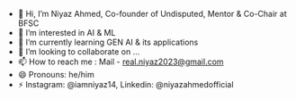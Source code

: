 - 👋 Hi, I’m Niyaz Ahmed, Co-founder of Undisputed, Mentor & Co-Chair  at BFSC
- 👀 I’m interested in AI & ML 
- 🌱 I’m currently learning GEN AI & its applications
- 💞️ I’m looking to collaborate on ...
- 📫 How to reach me : Mail - real.niyaz2023@gmail.com
- 😄 Pronouns: he/him
- ⚡ Instagram: @iamniyaz14, Linkedin: @niyazahmedofficial

<!---
realniyaz/realniyaz is a ✨ special ✨ repository because its `README.md` (this file) appears on your GitHub profile.
You can click the Preview link to take a look at your changes.
--->

